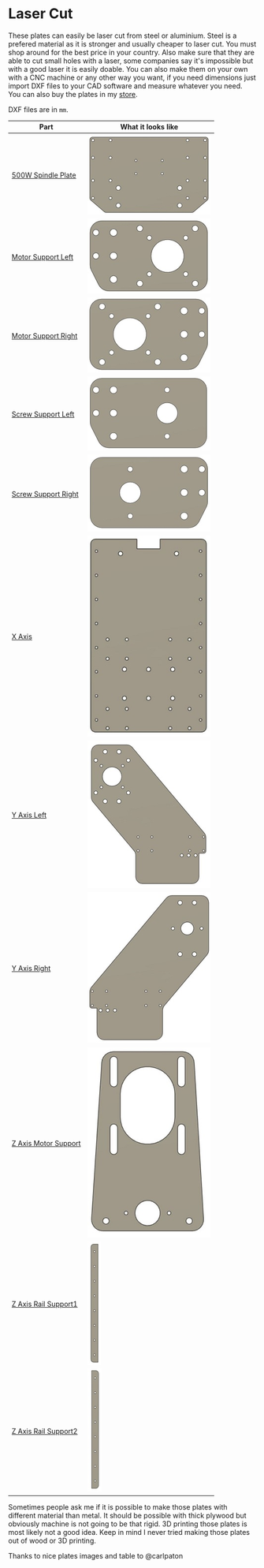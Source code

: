 # Laser Cut

These plates can easily be laser cut from steel or aluminium. Steel is  a prefered material as it is stronger and usually cheaper to laser cut. You must shop around for the best price in your country. Also make sure that they are able to cut small holes with a laser, some companies say it's impossible but with a good laser it is easily doable. 
You can also make them on your own with a CNC machine or any other way you want, if you need dimensions just import DXF files to your CAD software and measure whatever you need.
You can also buy the plates in my [store](https://indystry.cc/store/).

DXF files are in `mm`.

| Part | What it looks like |
| ------------- | ------------- |
| [500W Spindle Plate](500W%20Spindle%20Plate.dxf) | ![500W Spindle Plate](../Docs/Diagrams/500W%20Spindle%20Plate.jpg) |
| [Motor Support Left](Motor%20Support%20Left.dxf) | ![Motor Support Left](../Docs/Diagrams/Motor%20Support%20Left.jpg) |
| [Motor Support Right](Motor%20Support%20Right.dxf) | ![Motor Support Right](../Docs/Diagrams/Motor%20Support%20Right.jpg) |
| [Screw Support Left](Screw%20Support%20Left.dxf) | ![Screw Support Left](../Docs/Diagrams/Screw%20Support%20Left.jpg) |
| [Screw Support Right](Screw%20Support%20Right.dxf) | ![Screw Support Right](../Docs/Diagrams/Screw%20Support%20Right.jpg) |
| [X Axis](X%20Axis.dxf) | ![X Axis](../Docs/Diagrams/X%20Axis.jpg) |
| [Y Axis Left](Y%20Axis%20Left.dxf) | ![Y Axis Left](../Docs/Diagrams/Y%20Axis%20Left.jpg) |
| [Y Axis Right](Y%20Axis%20Right.dxf) | ![Y Axis Right](../Docs/Diagrams/Y%20Axis%20Right.jpg) |
| [Z Axis Motor Support](Z%20Axis%20Motor%20Support.dxf) | ![Z Axis Motor Support](../Docs/Diagrams/Z%20Axis%20Motor%20Support.jpg) |
| [Z Axis Rail Support1](Z%20Axis%20Rail%20Support1.dxf) | ![Z Axis Rail Support1](../Docs/Diagrams/Z%20Axis%20Rail%20Support1.jpg) |
| [Z Axis Rail Support2](Z%20Axis%20Rail%20Support2.dxf) | ![Z Axis Rail Support2](../Docs/Diagrams/Z%20Axis%20Rail%20Support2.jpg) |

Sometimes people ask me if it is possible to make those plates with different material than metal. It should be possible with thick plywood but obviously machine is not going to be that rigid. 3D printing those plates is most likely not a good idea.
Keep in mind I never tried making those plates out of wood or 3D printing.

Thanks to nice plates images and table to @carlpaton
